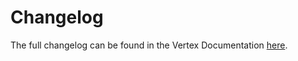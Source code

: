 # Changelog

The full changelog can be found in the Vertex Documentation [here](https://vertex.quentinguidee.dev/docs/changelog).
